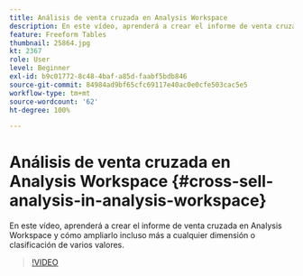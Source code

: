 ```yaml
---
title: Análisis de venta cruzada en Analysis Workspace
description: En este vídeo, aprenderá a crear el informe de venta cruzada en Analysis Workspace y cómo ampliarlo incluso más a cualquier dimensión o clasificación de varios valores.
feature: Freeform Tables
thumbnail: 25864.jpg
kt: 2367
role: User
level: Beginner
exl-id: b9c01772-8c48-4baf-a85d-faabf5bdb846
source-git-commit: 84984ad9bf65cfc69117e40ac0e0cfe503cac5e5
workflow-type: tm+mt
source-wordcount: '62'
ht-degree: 100%

---
```


# Análisis de venta cruzada en Analysis Workspace {#cross-sell-analysis-in-analysis-workspace}

En este vídeo, aprenderá a crear el informe de venta cruzada en Analysis Workspace y cómo ampliarlo incluso más a cualquier dimensión o clasificación de varios valores.

>[!VIDEO](https://video.tv.adobe.com/v/25864/?quality=12&learn=on)
